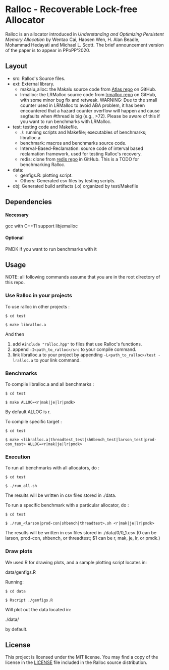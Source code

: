 # Ralloc - Recoverable Lock-free Allocator

Ralloc is an allocator introduced in *Understanding and Optimizing Persistent
Memory Allocation* by Wentao Cai, Haosen Wen, H. Alan Beadle, Mohammad Hedayati
and Michael L. Scott. The brief announcement version of the paper is to appear
in PPoPP'2020.

## Layout

* src: Ralloc's Source files.
* ext: External library.
    * makalu_alloc: the Makalu source code from [Atlas
      repo](https://github.com/HewlettPackard/Atlas/tree/makalu) on GitHub.
    * lrmalloc: the LRMalloc source code from [lrmalloc
      repo](https://github.com/ricleite/lrmalloc) on GitHub, with some minor bug
      fix and retweak. 
      WARNING: Due to the small counter used in LRMalloc to avoid ABA
      problem, it has been encountered that a hazard counter overflow will
      happen and cause segfaults when #thread is big (e.g., >72). Please be
      aware of this if you want to run benchmarks with LRMalloc.
* test: testing code and Makefile.
    * ./: running scripts and Makefile; executables of benchmarks; libralloc.a
    * benchmark: macros and benchmarks source code.
    * Interval-Based-Reclamation: source code of interval based reclamation
      framework, used for testing Ralloc's recovery.
    * redis: clone from [redis repo](https://github.com/antirez/redis) in
      GitHub. This is a TODO for benchmarking Ralloc.
* data: 
    * genfigs.R: plotting script.
    * Others: Generated csv files by testing scripts.
* obj: Generated build artifacts (.o) organized by test/Makefile

## Dependencies

#### Necessary
gcc with C++11 support
libjemalloc

#### Optional
PMDK if you want to run benchmarks with it

## Usage
NOTE: all following commands assume that you are in the root directory of this
repo.

### Use Ralloc in your projects

To use ralloc in other projects :

`$ cd test`

`$ make libralloc.a`

And then 
1. add `#include "ralloc.hpp"` to files that use Ralloc's functions.
2. append `-I<path_to_ralloc>/src` to your compile command.
3. link libralloc.a to your project by appending
`-L<path_to_ralloc>/test -lralloc.a` to your link command.

### Benchmarks

To compile libralloc.a and all benchmarks :

`$ cd test`

`$ make ALLOC=<r|mak|je|lr|pmdk>`

By default ALLOC is r.

To compile specific target :

`$ cd test`

`$ make <libralloc.a|threadtest_test|sh6bench_test|larson_test|prod-con_test> ALLOC=<r|mak|je|lr|pmdk>`

### Execution

To run all benchmarks with all allocators, do :

`$ cd test`

`$ ./run_all.sh`

The results will be written in csv files stored in ./data.

To run a specific benchmark with a particular allocator, do :

`$ cd test`

`$ ./run_<larson|prod-con|shbench|threadtest>.sh <r|mak|je|lr|pmdk>`

The results will be written in csv files stored in ./data/$0/$0_$1.csv.
($0 can be larson, prod-con, shbench, or threadtest; $1 can be r, mak, je, lr,
or pmdk.)

### Draw plots
We used R for drawing plots, and a sample plotting script locates in:

data/genfigs.R

Running:

`$ cd data`

`$ Rscript ./genfigs.R`

Will plot out the data located in:

./data/

by default.

## License

This project is licensed under the MIT license. You may find a copy
of the license in the [LICENSE](https://github.com/qtcwt/ralloc/blob/master/LICENSE) file
included in the Ralloc source distribution.